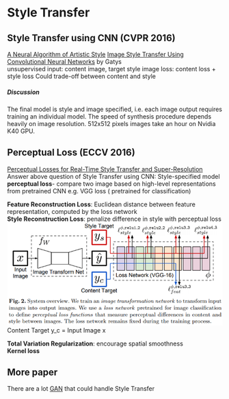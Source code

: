 # Style Transfer
## Style Transfer using CNN (CVPR 2016)
[A Neural Algorithm of Artistic Style](https://arxiv.org/abs/1508.06576)
[Image Style Transfer Using Convolutional Neural Networks](https://www.cv-foundation.org/openaccess/content_cvpr_2016/papers/Gatys_Image_Style_Transfer_CVPR_2016_paper.pdf) by Gatys  
unsupervised
input: content image, target style image
loss: content loss + style loss
Could trade-off between content and style  
##### Discussion
The final model is style and image specified, i.e. each image output requires training an individual model. The speed of synthesis procedure depends heavily on image resolution. 512x512 pixels images take an hour on Nvidia K40 GPU.
## Perceptual Loss (ECCV 2016)
[Perceptual Losses for Real-Time Style Transfer and Super-Resolution](https://arxiv.org/pdf/1603.08155.pdf)
Answer above question of Style Transfer using CNN: Style-specified model
**perceptual loss**- compare two image based on high-level representations from pretrained CNN e.g. VGG loss ( pretrained for classification)  

**Feature Reconstruction Loss**: Euclidean distance between feature representation, computed by the loss network  
**Style Reconstruction Loss**: penalize difference in style with perceptual loss  
![](img/perceptual_loss.png)
Content Target y_c = Input Image x

**Total Variation Regularization**: encourage spatial smoothness  
**Kernel loss**  

## More paper
There are a lot [GAN](/generative_models/GAN/index.md) that could handle Style Transfer
